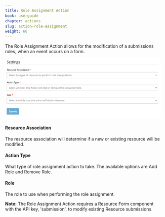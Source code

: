 ```yaml
---
title: Role Assignment Action
book: userguide
chapter: actions
slug: action-role-assignment
weight: 60
---
```

<p>The Role Assignment Action allows for the modification of a submissions roles, when an event occurs on a form.</p>
<img src="/assets/img/action-role-assignment.png">
<h4>Resource Association</h4>
<p>The resource association will determine if a new or existing resource will be modified.</p>
<h4>Action Type</h4>
<p>What type of role assignment action to take. The available options are Add Role and Remove Role.</p>
<h4>Role</h4>
<p>The role to use when performing the role assignment.</p>

**Note:** The Role Assignment Action requires a Resource Form component with the API key, 'submission', to modify existing Resource submissions.
